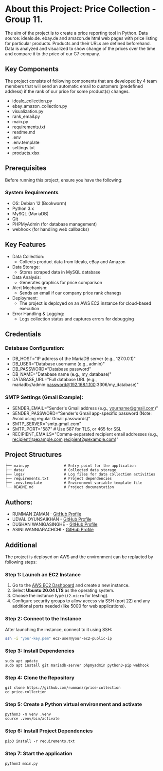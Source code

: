 # About this Project: Price Collection - Group 11. 
The aim of the project is to create a price reporting tool in Python.
Data source: idealo.de. ebay.de and amazon.de html web pages with price listing for particular products. Products and their URLs are defined beforehand.
Data is analyzed and visualized to show change of the prices over the time and compare it to the price of our G7 company.

## Key Components
The project consists of following components that are developed by 4 team members that will send an automatic email to customers (predefined address) if the rank of our price for some product(s) changes.
- idealo_collection.py
- ebay_amazon_collection.py
- visualization.py
- rank_email.py
- main.py
- requirements.txt
- readme.md
- .env
- .env.template
- settings.txt
- products.xlsx

## Prerequisites  
Before running this project, ensure you have the following:  

### **System Requirements**  
- OS: Debian 12 (Bookworm)
- Python 3.x
- MySQL (MariaDB)
- Git
- PHPMyAdmin (for database management)
- webhook (for handling web callbacks)

## Key Features
- Data Collection:
  - Collects product data from Idealo, eBay and Amazon
- Data Storage:
  - Stores scraped data in MySQL database
- Data Analysis:
  - Generates graphics for price comparison
- Alert Mechanism:
  - Sends an email if our company price rank chanegs
- Deployment:
  - The project is deployed on an AWS EC2 instance for cloud-based execution
- Error Handling & Logging:
  - Logs collection status and captures errors for debugging
 
## Credentials

### Database Configuration:
- DB_HOST="IP address of the MariaDB server (e.g., 127.0.0.1)"
- DB_USER="Database username (e.g., admin)"
- DB_PASSWORD="Database password"
- DB_NAME="Database name (e.g., my_database)"
- DATABASE_URL="Full database URL (e.g., mariadb://admin:password@192.168.1.100:3306/my_database)"

### SMTP Settings (Gmail Example):
- SENDER_EMAIL="Sender's Gmail address (e.g., yourname@gmail.com)"
- SENDER_PASSWORD="Sender's Gmail app-specific password (Note: Avoid using regular Gmail passwords)"
- SMTP_SERVER="smtp.gmail.com"
- SMTP_PORT="587"  # Use 587 for TLS, or 465 for SSL
- RECIPIENT_EMAILS="Comma-separated recipient email addresses (e.g., recipient1@example.com,recipient2@example.com)"

## Project Structures 

```price_collections/
├── main.py                # Entry point for the application
├── data/                  # Collected data storage
├── logs/                  # Log files for data collection activities
├── requirements.txt       # Project dependencies
├── .env.template          # Environment variable template file
└── README.md              # Project documentation
```

## Authors:
- RUMMAN ZAMAN - [GitHub Profile](https://github.com/rummanz)
- UDVAL OYUNSAIKHAN - [GitHub Profile](https://github.com/UdvalO)
- DUSHAN WANIGASINGHE - [GitHub Profile](https://github.com/dushan0203)
- ASINI WANNIARACHCHI - [GitHub Profile](https://github.com/AsiniW14)

## Additional
The project is deployed on AWS and the environment can be replacted by following steps:

### **Step 1: Launch an EC2 Instance**  
1. Go to the [AWS EC2 Dashboard](https://aws.amazon.com/ec2/) and create a new instance.  
2. Select **Ubuntu 20.04 LTS** as the operating system.  
3. Choose the instance type (`t2.micro` for testing).  
4. Configure security groups to allow access via SSH (port 22) and any additional ports needed (like 5000 for web applications).  

### **Step 2: Connect to the Instance**  
After launching the instance, connect to it using SSH:  
```bash
ssh -i "your-key.pem" ec2-user@your-ec2-public-ip
```
### **Step 3: Install Dependencies**
```
sudo apt update
sudo apt install git mariadb-server phpmyadmin python3-pip webhook
```

### **Step 4: Clone the Repository**
```
git clone https://github.com/rummanz/price-collection
cd price-collection
```
### **Step 5: Create a Python virtual environment and activate**
```
python3 -m venv .venv
source .venv/bin/activate
```

### **Step 6: Install Project Dependencies**
```
pip3 install -r requirements.txt
```

### **Step 7: Start the application**
```
python3 main.py
```

